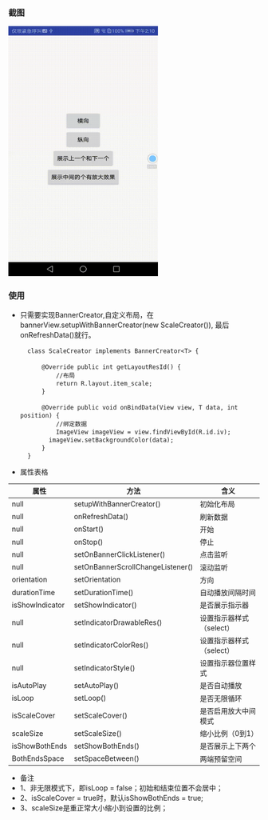 ### 截图

<img width="300" height="500" src="https://github.com/linecyc/RecyclerBanner/blob/master/screenshots/p0.gif"/>

### 使用

* 只需要实现BannerCreator,自定义布局，在bannerView.setupWithBannerCreator(new ScaleCreator()),
最后onRefreshData()就行。

    	class ScaleCreator implements BannerCreator<T> {
    
      		@Override public int getLayoutResId() {
				//布局
    			return R.layout.item_scale;
      		}
    
      		@Override public void onBindData(View view, T data, int position) {
				//绑定数据
    			ImageView imageView = view.findViewById(R.id.iv);
    		  imageView.setBackgroundColor(data);
      		}
    	}

* 属性表格

属性 | 方法 | 含义
---|---|---
 null | setupWithBannerCreator() | 初始化布局
 null | onRefreshData() | 刷新数据 
 null | onStart() | 开始
 null | onStop() | 停止
 null | setOnBannerClickListener() | 点击监听
 null | setOnBannerScrollChangeListener() | 滚动监听
orientation | setOrientation | 方向
durationTime | setDurationTime() | 自动播放间隔时间
isShowIndicator | setShowIndicator() | 是否展示指示器
 null | setIndicatorDrawableRes() | 设置指示器样式（select）
 null | setIndicatorColorRes() | 设置指示器样式（select）
 null | setIndicatorStyle() | 设置指示器位置样式
isAutoPlay | setAutoPlay() | 是否自动播放
isLoop | setLoop() | 是否无限循环
isScaleCover | setScaleCover() | 是否启用放大中间模式
scaleSize | setScaleSize() | 缩小比例（0到1）
isShowBothEnds | setShowBothEnds() | 是否展示上下两个
BothEndsSpace | setSpaceBetween() | 两端预留空间

* 备注
 * 1、非无限模式下，即isLoop = false；初始和结束位置不会居中；
 * 2、isScaleCover = true时，默认isShowBothEnds = true;
 * 3、scaleSize是重正常大小缩小到设置的比例；

